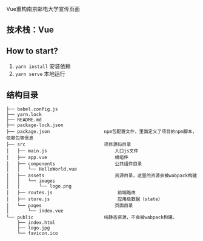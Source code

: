 Vue重构南京邮电大学宣传页面

## 技术栈：Vue

## How to start?

1.  `yarn install` 安装依赖
2.  `yarn serve` 本地运行

## 结构目录

    ├── babel.config.js 
    ├── yarn.lock
    ├── README.md                   
    ├── package-lock.json
    ├── package.json                    npm包配置文件，里面定义了项目的npm脚本，依赖包等信息
    ├── src                             项目源码目录    
    │   ├── main.js                         入口js文件
    │   ├── app.vue                         根组件
    │   ├── components                      公共组件目录
    │   │   └── HelloWorld.vue
    │   ├── assets                          资源目录，这里的资源会被wabpack构建
    │   │   └── images
    │   │       └── logo.png
    │   ├── routes.js                        前端路由
    │   ├── store.js                         应用级数据（state）
    │   └── pages                           页面目录
    │       └── index.vue
    └── public                          纯静态资源，不会被wabpack构建。
        ├── index.html
        ├── logo.jpg                         
        └── favicon.ico   
